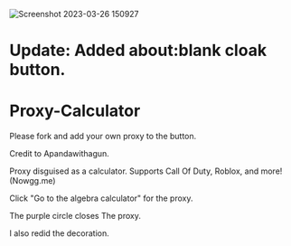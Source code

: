 ![Screenshot 2023-03-26 150927](https://user-images.githubusercontent.com/119009502/227807929-a59b63b0-791c-43c5-a87b-58ba0095712d.jpeg)



# Update: Added about:blank cloak button.
# Proxy-Calculator

Please fork and add your own proxy to the button.

Credit to Apandawithagun.


Proxy disguised as a calculator. Supports Call Of Duty, Roblox, and more! (Nowgg.me)

Click "Go to the algebra calculator" for the proxy.

The purple circle closes The proxy.

I also redid the decoration.
